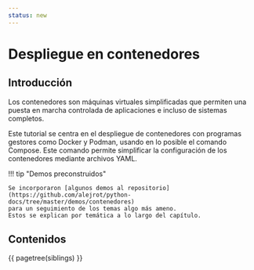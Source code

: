 ```yaml
---
status: new
---
```



# Despliegue en contenedores


## Introducción

Los contenedores son máquinas virtuales simplificadas
que permiten una puesta en marcha controlada de aplicaciones
e incluso de sistemas completos.

Este tutorial se centra en el despliegue
de contenedores con programas gestores
como Docker y Podman,
usando en lo posible el comando Compose.
Este comando permite simplificar
la configuración de los contenedores
mediante archivos YAML.

<!-- 
mediante archivos de configuración
`docker-compose.yml` o simplemente `compose.yml`.
 -->

!!! tip "Demos preconstruidos"

    Se incorporaron [algunos demos al repositorio](https://github.com/alejrot/python-docs/tree/master/demos/contenedores)
    para un seguimiento de los temas algo más ameno.
    Estos se explican por temática a lo largo del capítulo.


## Contenidos


{{  pagetree(siblings) }}